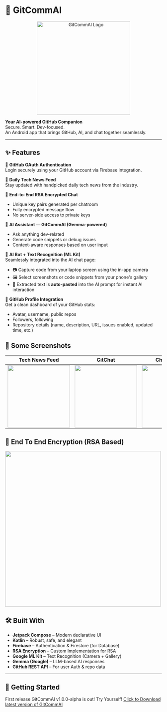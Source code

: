 # 🚀 GitCommAI

<div align="center">
  <img src="https://nilayg26.github.io/Animation/gitcommailogocompressed_11zon.jpg" alt="GitCommAI Logo" width="300"/>
</div>

**Your AI-powered GitHub Companion**  
Secure. Smart. Dev-focused.  
An Android app that brings GitHub, AI, and chat together seamlessly.

---

## ✨ Features

🔐 **GitHub OAuth Authentication**  
Login securely using your GitHub account via Firebase integration.

📰 **Daily Tech News Feed**  
Stay updated with handpicked daily tech news from the industry.

💬 **End-to-End RSA Encrypted Chat**  
- Unique key pairs generated per chatroom  
- Fully encrypted message flow  
- No server-side access to private keys

🤖 **AI Assistant — GitCommAI (Gemma-powered)**  
- Ask anything dev-related  
- Generate code snippets or debug issues  
- Context-aware responses based on user input

📸 **AI Bot + Text Recognition (ML Kit)**  
Seamlessly integrated into the AI chat page:  
- 📷 Capture code from your laptop screen using the in-app camera  
- 🖼️ Select screenshots or code snippets from your phone's gallery  
- 🧠 Extracted text is **auto-pasted** into the AI prompt for instant AI interaction

👤 **GitHub Profile Integration**  
Get a clean dashboard of your GitHub stats:  
- Avatar, username, public repos  
- Followers, following  
- Repository details (name, description, URL, issues enabled, updated time, etc.)

## 📸 Some Screenshots

| Tech News Feed | GitChat | Chat Message | GitCommAI (AI Bot) | GitHub Profile |
|----------------|---------|---------------|---------------------|----------------|
| <img src="https://nilayg26.github.io/Animation/GitCommAISamplePics20.jpeg" width="200"/> | <img src="https://nilayg26.github.io/Animation/GitCommAISamplePics14.jpeg" width="200"/> | <img src="https://nilayg26.github.io/Animation/GitCommAISamplePics17.jpeg" width="200"/> | <img src="https://nilayg26.github.io/Animation/GitCommAISamplePics10.jpeg" width="200"/> | <img src="https://nilayg26.github.io/Animation/GitCommAISamplePics07.jpeg" width="200"/> |

## 💬 End To End Encryption (RSA Based) 
<img src="https://nilayg26.github.io/Animation/GitCommAISamplePics21.jpeg" width="500"/>

## 🛠 Built With

- **Jetpack Compose** – Modern declarative UI
- **Kotlin** – Robust, safe, and elegant
- **Firebase** – Authentication & Firestore (for Database) 
- **RSA Encryption** – Custom Implementation for RSA
- **Google ML Kit** – Text Recognition (Camera + Gallery)
- **Gemma (Google)** – LLM-based AI responses
- **GitHub REST API** – For user Auth & repo data

---

## 🚀 Getting Started

First release GitCommAI v1.0.0-alpha is out! Try Yourself!
   [Click to Download latest version of GitCommAI](https://nilayg26.github.io/Animation/gitcommailogocompressed_11zon.jpg)
  
